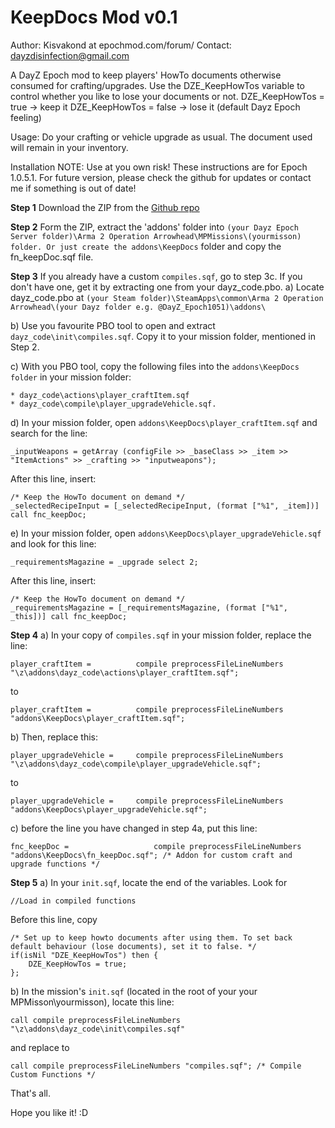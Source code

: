 KeepDocs Mod v0.1
=================
Author: Kisvakond at epochmod.com/forum/
Contact: dayzdisinfection@gmail.com

A DayZ Epoch mod to keep players' HowTo documents otherwise consumed for crafting/upgrades.
Use the DZE_KeepHowTos variable to control whether you like to lose your documents or not.
DZE_KeepHowTos = true -> keep it
DZE_KeepHowTos = false -> lose it (default Dayz Epoch feeling)

Usage: Do your crafting or vehicle upgrade as usual. The document used will remain in your inventory.

Installation
NOTE: Use at you own risk! These instructions are for Epoch 1.0.5.1. For future version, please check the github for updates or contact me if something is out of date!

__Step 1__ Download the ZIP from the [Github repo](https://github.com/Kisvakond/KeepDocs)

__Step 2__ Form the ZIP, extract the 'addons' folder into ```(your Dayz Epoch Server folder)\Arma 2 Operation Arrowhead\MPMissions\(yourmisson) folder. Or just create the addons\KeepDocs``` folder and copy the fn_keepDoc.sqf file.

__Step 3__ If you already have a custom ```compiles.sqf```, go to step 3c.
   If you don't have one, get it by extracting one from your dayz_code.pbo.
   a) Locate dayz_code.pbo at ```(your Steam folder)\SteamApps\common\Arma 2 Operation Arrowhead\(your Dayz folder e.g. @DayZ_Epoch1051)\addons\```

   b) Use you favourite PBO tool to open and extract ```dayz_code\init\compiles.sqf```. Copy it to your mission folder, mentioned in Step 2.

   c) With you PBO tool, copy the following files into the ```addons\KeepDocs folder``` in your mission folder:
```
* dayz_code\actions\player_craftItem.sqf
* dayz_code\compile\player_upgradeVehicle.sqf.
```

   d) In your mission folder, open ```addons\KeepDocs\player_craftItem.sqf``` and search for the line:

```sqf
_inputWeapons = getArray (configFile >> _baseClass >> _item >> "ItemActions" >> _crafting >> "inputweapons");
```

 After this line, insert:

```sqf
/* Keep the HowTo document on demand */
_selectedRecipeInput = [_selectedRecipeInput, (format ["%1", _item])] call fnc_keepDoc;
```

   e) In your mission folder, open ```addons\KeepDocs\player_upgradeVehicle.sqf``` and look for this line:
```sqf
_requirementsMagazine = _upgrade select 2;
```

 After this line, insert:

```sqf
/* Keep the HowTo document on demand */
_requirementsMagazine = [_requirementsMagazine, (format ["%1", _this])] call fnc_keepDoc;
```

__Step 4__ a) In your copy of ```compiles.sqf``` in your mission folder, replace the line:

```sqf
player_craftItem =			compile preprocessFileLineNumbers "\z\addons\dayz_code\actions\player_craftItem.sqf";
```

 to 

```sqf	
player_craftItem =			compile preprocessFileLineNumbers "addons\KeepDocs\player_craftItem.sqf";
```		

   b) Then, replace this:

```sqf
player_upgradeVehicle =		compile preprocessFileLineNumbers "\z\addons\dayz_code\compile\player_upgradeVehicle.sqf";
```

to

```sqf   
player_upgradeVehicle =		compile preprocessFileLineNumbers "addons\KeepDocs\player_upgradeVehicle.sqf";
```

   c) before the line you have changed in step 4a, put this line:

```sqf   
fnc_keepDoc = 					compile preprocessFileLineNumbers "addons\KeepDocs\fn_keepDoc.sqf"; /* Addon for custom craft and upgrade functions */
```

__Step 5__ a) In your ```init.sqf```, locate the end of the variables. Look for 

```sqf
//Load in compiled functions
```	

 Before this line, copy

```sqf
/* Set up to keep howto documents after using them. To set back default behaviour (lose documents), set it to false. */
if(isNil "DZE_KeepHowTos") then {
	DZE_KeepHowTos = true;
};
```

   b) In the mission's ```init.sqf``` (located in the root of your your MPMisson\yourmisson), locate this line:

```sqf   
call compile preprocessFileLineNumbers "\z\addons\dayz_code\init\compiles.sqf"   
```	

and replace to

```sqf	  
call compile preprocessFileLineNumbers "compiles.sqf"; /* Compile Custom Functions */
```

That's all.

Hope you like it! :D
